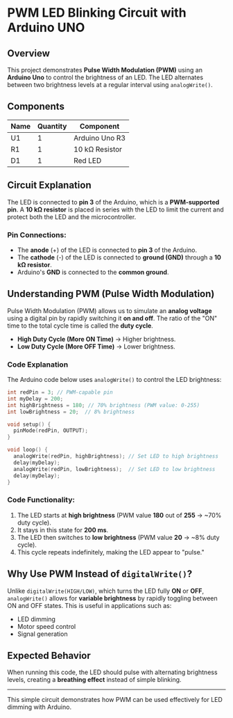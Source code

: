 # PWM LED Blinking Circuit with Arduino UNO

## Overview
This project demonstrates **Pulse Width Modulation (PWM)** using an **Arduino Uno** to control the brightness of an LED. The LED alternates between two brightness levels at a regular interval using `analogWrite()`.

## Components
| Name  | Quantity | Component |
|-------|----------|------------|
| U1    | 1       | Arduino Uno R3 |
| R1    | 1       | 10 kΩ Resistor |
| D1    | 1       | Red LED |

## Circuit Explanation
The LED is connected to **pin 3** of the Arduino, which is a **PWM-supported pin**. A **10 kΩ resistor** is placed in series with the LED to limit the current and protect both the LED and the microcontroller.

### **Pin Connections:**
- The **anode** (+) of the LED is connected to **pin 3** of the Arduino.
- The **cathode** (-) of the LED is connected to **ground (GND)** through a **10 kΩ resistor**.
- Arduino's **GND** is connected to the **common ground**.

## **Understanding PWM (Pulse Width Modulation)**
Pulse Width Modulation (PWM) allows us to simulate an **analog voltage** using a digital pin by rapidly switching it **on and off**. The ratio of the "ON" time to the total cycle time is called the **duty cycle**.

- **High Duty Cycle (More ON Time)** → Higher brightness.
- **Low Duty Cycle (More OFF Time)** → Lower brightness.

### **Code Explanation**
The Arduino code below uses `analogWrite()` to control the LED brightness:

```cpp
int redPin = 3; // PWM-capable pin
int myDelay = 200;
int highBrightness = 180; // 70% brightness (PWM value: 0-255)
int lowBrightness = 20;  // 8% brightness

void setup() {
  pinMode(redPin, OUTPUT);
}

void loop() {
  analogWrite(redPin, highBrightness); // Set LED to high brightness
  delay(myDelay);
  analogWrite(redPin, lowBrightness);  // Set LED to low brightness
  delay(myDelay);
}
```

### **Code Functionality:**
1. The LED starts at **high brightness** (PWM value **180** out of **255** → ~70% duty cycle).
2. It stays in this state for **200 ms**.
3. The LED then switches to **low brightness** (PWM value **20** → ~8% duty cycle).
4. This cycle repeats indefinitely, making the LED appear to "pulse."

## **Why Use PWM Instead of `digitalWrite()`?**
Unlike `digitalWrite(HIGH/LOW)`, which turns the LED fully **ON** or **OFF**, `analogWrite()` allows for **variable brightness** by rapidly toggling between ON and OFF states. This is useful in applications such as:
- LED dimming
- Motor speed control
- Signal generation

## **Expected Behavior**
When running this code, the LED should pulse with alternating brightness levels, creating a **breathing effect** instead of simple blinking.

---
This simple circuit demonstrates how PWM can be used effectively for LED dimming with Arduino.
